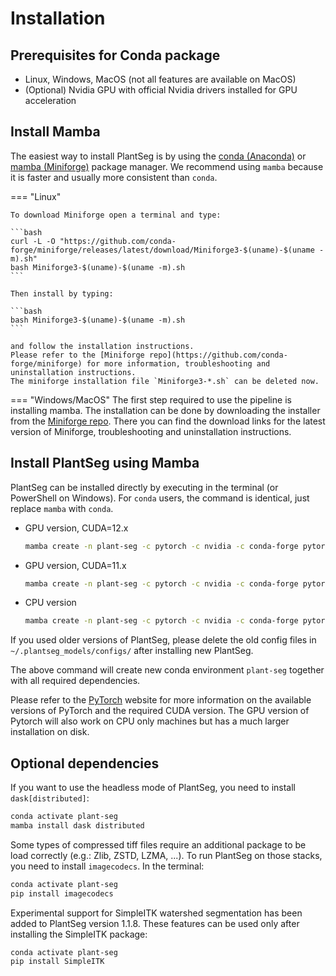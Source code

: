 # Installation

## Prerequisites for Conda package

* Linux, Windows, MacOS (not all features are available on MacOS)
* (Optional) Nvidia GPU with official Nvidia drivers installed for GPU acceleration

## Install Mamba

The easiest way to install PlantSeg is by using the [conda (Anaconda)](https://www.anaconda.com/) or
[mamba (Miniforge)](https://mamba.readthedocs.io/en/latest/index.html) package manager. We recommend using `mamba` because it is faster and usually more consistent than `conda`.

=== "Linux"

    To download Miniforge open a terminal and type:

    ```bash
    curl -L -O "https://github.com/conda-forge/miniforge/releases/latest/download/Miniforge3-$(uname)-$(uname -m).sh"
    bash Miniforge3-$(uname)-$(uname -m).sh
    ```

    Then install by typing:

    ```bash
    bash Miniforge3-$(uname)-$(uname -m).sh
    ```

    and follow the installation instructions.
    Please refer to the [Miniforge repo](https://github.com/conda-forge/miniforge) for more information, troubleshooting and uninstallation instructions.
    The miniforge installation file `Miniforge3-*.sh` can be deleted now.

=== "Windows/MacOS"
    The first step required to use the pipeline is installing mamba. The installation can be done by downloading the installer from the [Miniforge repo](https://github.com/conda-forge/miniforge). There you can find the download links for the latest version of Miniforge, troubleshooting and uninstallation instructions.

## Install PlantSeg using Mamba

PlantSeg can be installed directly by executing in the terminal (or PowerShell on Windows). For `conda` users, the command is identical, just replace `mamba` with `conda`.

* GPU version, CUDA=12.x

    ```bash
    mamba create -n plant-seg -c pytorch -c nvidia -c conda-forge pytorch pytorch-cuda=12.1 pyqt plant-seg --no-channel-priority
    ```

* GPU version, CUDA=11.x

    ```bash
    mamba create -n plant-seg -c pytorch -c nvidia -c conda-forge pytorch pytorch-cuda=11.8 pyqt plant-seg --no-channel-priority
    ```

* CPU version

    ```bash
    mamba create -n plant-seg -c pytorch -c nvidia -c conda-forge pytorch cpuonly pyqt plant-seg --no-channel-priority
    ```

If you used older versions of PlantSeg, please delete the old config files in `~/.plantseg_models/configs/` after installing new PlantSeg.

The above command will create new conda environment `plant-seg` together with all required dependencies.

Please refer to the [PyTorch](https://pytorch.org/get-started/locally/) website for more information on the available versions of PyTorch and the required CUDA version. The GPU version of Pytorch will also work on CPU only machines but has a much larger installation on disk.

## Optional dependencies

If you want to use the headless mode of PlantSeg, you need to install `dask[distributed]`:

```bash
conda activate plant-seg
mamba install dask distributed
```

Some types of compressed tiff files require an additional package to be load correctly (e.g.: Zlib, ZSTD, LZMA, ...).
To run PlantSeg on those stacks, you need to install `imagecodecs`.
In the terminal:

```bash
conda activate plant-seg
pip install imagecodecs
```

Experimental support for SimpleITK watershed segmentation has been added to PlantSeg version 1.1.8.
These features can be used only after installing the SimpleITK package:

```bash
conda activate plant-seg
pip install SimpleITK
```
